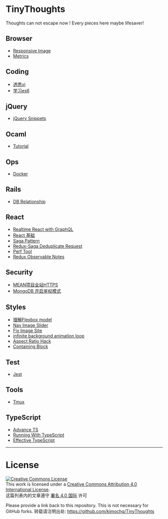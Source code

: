# TinyThoughts
 Thoughts can not escape now !
 Every pieces here maybe lifesaver!

## Browser

- [Responsive Image](https://github.com/kimochg/TinyThoughts/blob/master/Browser/ResponsiveImage.md)
- [Metrics](https://github.com/kimochg/TinyThoughts/blob/master/Browser/Metrics.md)

## Coding
- [透悉vi](https://github.com/kimochg/TinyThoughts/blob/master/Coding/GrokVi.md)
- [学习es6](https://github.com/kimochg/TinyThoughts/blob/master/Coding/es6.md)

## jQuery
- [jQuery Snippets](https://github.com/kimochg/TinyThoughts/blob/master/jQuery/snippets.md)

## Ocaml
- [Tutorial](https://github.com/kimochg/TinyThoughts/blob/master/Ocaml/tutorial.md)

## Ops
- [Docker](https://github.com/kimochg/TinyThoughts/blob/master/Ops/Docker.md)

## Rails
- [DB Relationship](https://github.com/kimochg/TinyThoughts/blob/master/Rails/DB_Relationship.md)

## React
- [Realtime React with GraphQL](https://github.com/kimochg/TinyThoughts/blob/master/React/RealtimeReactAppsWithGraphQL.md)
- [React 基础](https://github.com/kimochg/TinyThoughts/blob/master/React/react%5Ffundamentals.md)
- [Saga Pattern](https://github.com/kimochg/TinyThoughts/blob/master/React/SagaPattern.md)
- [Redux-Saga Deduplicate Request](https://gist.github.com/kimochg/cdacf4b7eee3ba1b1d514351668c5d86)
- [Perf Tool](https://github.com/kimochg/TinyThoughts/blob/master/React/PerfTool.md)
- [Redux Observable Notes](https://github.com/kimochg/TinyThoughts/blob/master/React/Redux-Observable.md)

## Security
- [MEAN项目全站HTTPS](https://github.com/kimochg/TinyThoughts/blob/master/Security/MEAN%20project%20-%20HTTPS%20on%20whole%20site.md)
- [MongoDB 开启鉴权模式](https://github.com/kimochg/TinyThoughts/blob/master/Security/MongoDB%20Enable%20Authentication.md)

## Styles
- [理解Flexbox model](https://github.com/kimochg/TinyThoughts/blob/master/Styles/flexbox.md)
- [Nav Image Slider](https://gist.github.com/kimochg/98a369b857a5958fe13295d9d6017cdb)
- [Fix Image Site](https://gist.github.com/kimochg/611d84d9f7feb8ffc32d0348086506f5)
- [infinite background animation loop](https://gist.github.com/kimochg/62fd03043fb48a439a4095d253bd950b)
- [Aspect Ratio Hack](https://github.com/kimochg/TinyThoughts/blob/b12fa254d54c9f9b8369ab52d29e52a571c79e4a/Styles/aspect%20ratio%20hack.md)
- [Containing Block](https://github.com/kimochg/TinyThoughts/tree/master/Styles/containing-block.md)

## Test
- [Jest](https://github.com/kimochg/TinyThoughts/blob/master/Test/Jest.md)

## Tools
- [Tmux](https://github.com/kimochg/TinyThoughts/blob/master/Tools/Tmux.md)

## TypeScript
- [Advance TS](https://github.com/kimochg/TinyThoughts/blob/master/TypeScript/Advanced-TS.md)
- [Running With TypeScript](https://github.com/kimochg/TinyThoughts/blob/master/TypeScript/RunningWithTypeScript.md)
- [Effective TypeScript](https://github.com/kimochg/TinyThoughts/blob/master/TypeScript/EffectiveTypeScript.md)


------------------

# License

<a rel="license" href="http://creativecommons.org/licenses/by/4.0/"><img alt="Creative Commons License" style="border-width:0" src="https://i.creativecommons.org/l/by/4.0/88x31.png" /></a>
<br />
This work is licensed under a <a rel="license" href="http://creativecommons.org/licenses/by/4.0/">Creative Commons Attribution 4.0 International License</a>.
<br />
这篇列表内的文章遵守 <a rel="license" href="https://creativecommons.org/licenses/by/4.0/deed.zh">署名 4.0 国际</a> 许可

Please provide a link back to this repository. This is not necessary for GitHub forks.
转载请注明出处: https://github.com/kimochg/TinyThoughts
